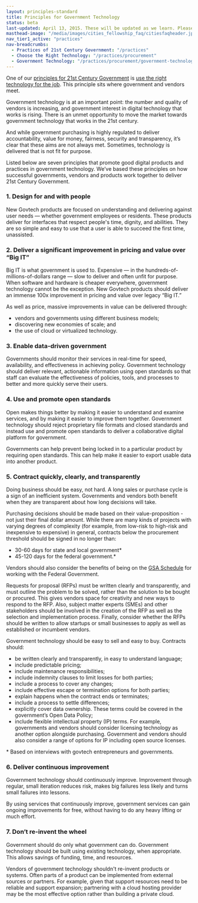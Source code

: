 ```yaml
---
layout: principles-standard
title: Principles for Government Technology
status: beta
last-updated: April 13, 2015. These will be updated as we learn. Please help us by providing <a href="/governments/practices/procurement/government-technology/feedback.html" target="_blank">feedback</a>
masthead-image: "/media/images/cities_fellowship_faq/citiesfaqheader.jpg"
nav_tier1_active: "practices"
nav-breadcrumbs:
  - Practices of 21st Century Government: "/practices"
  - Choose the Right Technology: "/practices/procurement"
  - Government Technology: "/practices/procurement/government-technology"
---
```



One of our [principles for 21st Century Government](/governments/principles/ "Principles for 21st Century Government") is [use the right technology for the job](/governments/principles/#procurement "Use the right technology for the job"). This principle sits where government and vendors meet.

Government technology is at an important point: the number and quality of vendors is increasing, and government interest in digital technology that works is rising. There is an unmet opportunity to move the market towards government technology that works in the 21st century.

And while government purchasing is highly regulated to deliver accountability, value for money, fairness, security and transparency, it’s clear that these aims are not always met. Sometimes, technology is delivered that is not fit for purpose.

Listed below are seven principles that promote good digital products and practices in government technology. We’ve based these principles on how successful governments, vendors and products work together to deliver 21st Century Government.

### 1. Design for and with people

New Govtech products are focused on understanding and delivering against user needs — whether government employees or residents. These products deliver for interfaces that respect people's time, dignity, and abilities. They are so simple and easy to use that a user is able to succeed the first time, unassisted.

### 2. Deliver a significant improvement in pricing and value over “Big IT”

Big IT is what government is used to. Expensive — in the hundreds-of-millions-of-dollars range — slow to deliver and often unfit for purpose. When software and hardware is cheaper everywhere, government technology cannot be the exception. New Govtech products should deliver an immense 100x improvement in pricing and value over legacy “Big IT.”

As well as price, massive improvements in value can be delivered through:

*	vendors and governments using different business models;
*	discovering new economies of scale; and
*	the use of cloud or virtualized technology.

### 3. Enable data-driven government

Governments should monitor their services in real-time for speed, availability, and effectiveness in achieving policy. Government technology should deliver relevant, actionable information using open standards so that staff can evaluate the effectiveness of policies, tools, and processes to better and more quickly serve their users.

### 4. Use and promote open standards

Open makes things better by making it easier to understand and examine services, and by making it easier to improve them together. Government technology should reject proprietary file formats and closed standards and instead use and promote open standards to deliver a collaborative digital platform for government.

Governments can help prevent being locked in to a particular product by requiring open standards. This can help make it easier to export usable data into another product.

### 5. Contract quickly, clearly, and transparently

Doing business should be easy, not hard. A long sales or purchase cycle is a sign of an inefficient system. Governments and vendors both benefit when they are transparent about how long decisions will take.

Purchasing decisions should be made based on their value-proposition - not just their final dollar amount. While there are many kinds of projects with varying degrees of complexity (for example, from low-risk to high-risk and inexpensive to expensive) in general, contracts below the procurement threshold should be signed in no longer than:

*   30-60 days for state and local government*
*   45-120 days for the federal government.*

Vendors should also consider the benefits of being on the [GSA Schedule](http://www.gsa.gov/portal/content/197989) for working with the Federal Government.

Requests for proposal (RFPs) must be written clearly and transparently, and must outline the problem to be solved, rather than the solution to be bought or procured. This gives vendors space for creativity and new ways to respond to the RFP. Also, subject matter experts (SMEs) and other stakeholders should be involved in the creation of the RFP as well as the selection and implementation process. Finally, consider whether the RFPs should be written to allow startups or small businesses to apply as well as established or incumbent vendors.

Government technology should be easy to sell and easy to buy. Contracts should:

*	be written clearly and transparently, in easy to understand language;
*   include predictable pricing;
*	include maintenance responsibilities;
*	include indemnity clauses to limit losses for both parties;
*	include a process to cover any changes;
*	include effective escape or termination options for both parties;
*	explain happens when the contract ends or terminates;
*	include a process to settle differences;
*   explicitly cover data ownership. These terms could be covered in the government’s Open Data Policy;
*	include flexible intellectual property (IP) terms. For example, governments and vendors should consider licensing technology as another option alongside purchasing. Government and vendors should also consider a range of options for IP including open source licenses.

&#42; Based on interviews with govtech entrepreneurs  and governments.

### 6. Deliver continuous improvement

Government technology should continuously improve. Improvement through regular, small iteration reduces risk, makes big failures less likely and turns small failures into lessons.

By using services that continuously improve, government services can gain ongoing improvements for free, without having to do any heavy lifting or much effort.

### 7. Don’t re-invent the wheel

Government should do only what government can do. Government technology should be built using existing technology, when appropriate. This allows savings of funding, time, and resources.

Vendors of government technology shouldn't re-invent products or systems. Often parts of a product can be implemented from external sources or partners. For example, given that support resources need to be reliable and support expansion; partnering with a cloud hosting provider may be the most effective option rather than building a private cloud.
